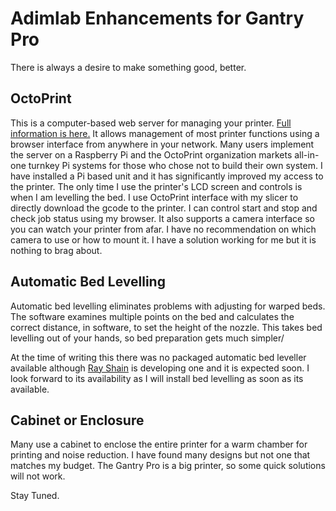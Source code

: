 # Adimlab Enhancements for Gantry Pro

There is always a desire to make something good, better. 
## OctoPrint

This is a computer-based web server for managing your printer. [Full information is here.](https://octoprint.org/) It allows management of most printer functions using a browser interface from anywhere in your network. Many users implement the server on a Raspberry Pi and the OctoPrint organization markets all-in-one turnkey Pi systems for those who chose not to build their own system. I have installed a Pi based unit and it has significantly improved my access to the printer. The only time I use the printer's LCD screen and controls is when I am levelling the bed. I use OctoPrint interface with my slicer to directly download the gcode to the printer. I can control start and stop and check job status using my browser. It also supports a camera interface so you can watch your printer from afar. I have no recommendation on which camera to use or how to mount it. I have a solution working for me but it is nothing to brag about.

## Automatic Bed Levelling

Automatic bed levelling eliminates problems with adjusting for warped beds. The software examines multiple points on the bed and calculates the correct distance, in software, to set the height of the nozzle. This takes bed levelling out of your hands, so bed preparation gets much simpler/

At the time of writing this there was no packaged automatic bed leveller available although [Ray Shain](https://everybody3dprints.com/) is developing one and it is expected soon. I look forward to its availability as I will install bed levelling as soon as its available.

## Cabinet or Enclosure

Many use a cabinet to enclose the entire printer for a warm chamber for printing and noise reduction. I have found many designs but not one that matches my budget. The Gantry Pro is a big printer, so some quick solutions will not work.

Stay Tuned.
